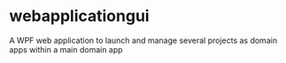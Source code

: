 # webapplicationgui
A WPF web application to launch and manage several projects as domain apps within a main domain app
